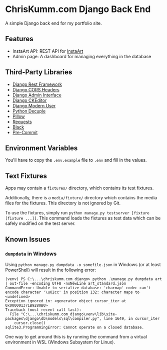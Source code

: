 # ChrisKumm.com Django Back End

A simple Django back end for my portfolio site.

## Features

- InstaArt API: REST API for [InstaArt](https://api.chriskumm.com/art)
- Admin page: A dashboard for managing everything in the database

## Third-Party Libraries

- [Django Rest Framework](https://www.django-rest-framework.org/)
- [Django CORS Headers](https://github.com/adamchainz/django-cors-headers)
- [Django Admin Interface](https://github.com/fabiocaccamo/django-admin-interface)
- [Django CKEditor](https://github.com/django-ckeditor/django-ckeditor)
- [Django Modern User](https://pypi.org/project/django-modern-user/)
- [Python Decuple](https://github.com/henriquebastos/python-decouple/)
- [Pillow](https://pillow.readthedocs.io/en/stable/)
- [Requests](https://2.python-requests.org/en/master/)
- [Black](https://black.readthedocs.io/en/stable/)
- [Pre-Commit](https://pre-commit.com/)

## Environment Variables

You'll have to copy the `.env.example` file to `.env` and fill in the values.

## Text Fixtures

Apps may contain a `fixtures/` directory, which contains its test fixtures.

Additionally, there is a `media/fixture/` directory which contains the media files for the fixtures. This directory is not ignored by Git.

To use the fixtures, simply run `python manage.py testserver [fixture [fixture ...]]`. This command loads the fixtures as test data which can be safely modified on the test server.

## Known Issues

### `dumpdata` in Windows

Using `python manage.py dumpdata -o somefile.json` in Windows (or at least PowerShell) will result in the following error:

```
(venv) PS C:\...\chriskumm.com_django> python .\manage.py dumpdata art | out-file -encoding UTF8 -noNewLine art_standard.json
CommandError: Unable to serialize database: 'charmap' codec can't encode character '\u02cc' in position 132: character maps to <undefined>
Exception ignored in: <generator object cursor_iter at 0x000001371B9280B0>
Traceback (most recent call last):
  File "C:\...\chriskumm.com_django\venv\lib\site-packages\django\db\models\sql\compiler.py", line 1649, in cursor_iter
    cursor.close()
sqlite3.ProgrammingError: Cannot operate on a closed database.
```

One way to get around this is by running the command from a virtual environment in WSL (Windows Subsystem for Linux).
